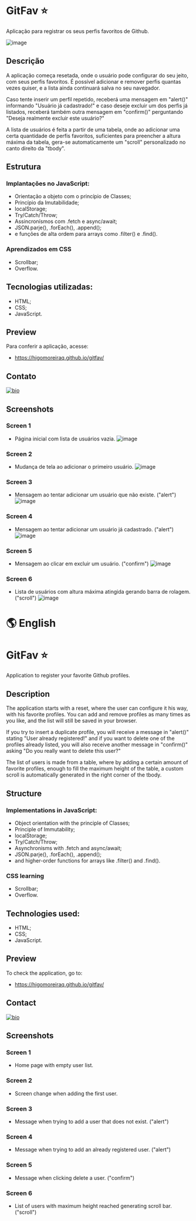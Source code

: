 # GitFav ⭐️

Aplicação para registrar os seus perfis favoritos de Github.

![image](https://user-images.githubusercontent.com/107502907/187459896-cd273562-7a92-4833-bbed-d63170c979a5.png)

## Descrição

A aplicação começa resetada, onde o usuário pode configurar do seu jeito, com seus perfis favoritos.
É possível adicionar e remover perfis quantas vezes quiser, e a lista ainda continuará salva no seu navegador.

Caso tente inserir um perfil repetido, receberá uma mensagem em "alert()" informando "Usuário já cadastrado!"
e caso deseje excluir um dos perfis já listados, receberá também outra mensagem em "confirm()" perguntando "Deseja realmente excluir este usuário?"

A lista de usuários é feita a partir de uma tabela, onde ao adicionar uma certa quantidade de perfis favoritos, suficientes para preencher a altura máxima da tabela,
gera-se automaticamente um "scroll" personalizado no canto direito da "tbody".

## Estrutura

### Implantações no JavaScript: 

- Orientação a objeto com o princípio de Classes; 
- Princípio da Imutabilidade;
- localStorage;
- Try/Catch/Throw;
- Assincronísmos com .fetch e async/await;
- JSON.parje(), .forEach(), .append();
- e funções de alta ordem para arrays como .filter() e .find().

### Aprendizados em CSS

- Scrollbar;
- Overflow.

## Tecnologias utilizadas:

- HTML;
- CSS;
- JavaScript.

## Preview

Para conferir a aplicação, acesse:

- https://higomoreiraq.github.io/gitfav/

## Contato

[![bio](https://img.shields.io/badge/bio_higomoreiraq-092E39?style=for-the-badge&logo=ko-fi&logoColor=white)](https://higomoreiraq.github.io/Bio-Higo-Moreira/)

## Screenshots

### Screen 1
- Página inicial com lista de usuários vazia.
![image](https://user-images.githubusercontent.com/107502907/187459896-cd273562-7a92-4833-bbed-d63170c979a5.png)

### Screen 2
- Mudança de tela ao adicionar o primeiro usuário.
![image](https://user-images.githubusercontent.com/107502907/187460234-0b38c84c-5a85-49a6-a057-b48a64e78e1e.png)

### Screen 3
- Mensagem ao tentar adicionar um usuário que não existe. ("alert")
![image](https://user-images.githubusercontent.com/107502907/187463612-97828a63-cbce-4698-ab17-a506394cc1e5.png)

### Screen 4
- Mensagem ao tentar adicionar um usuário já cadastrado. ("alert")
![image](https://user-images.githubusercontent.com/107502907/187464018-c9773cd8-af6d-4777-b60b-961d526a5aaf.png)

### Screen 5
- Mensagem ao clicar em excluir um usuário. ("confirm")
![image](https://user-images.githubusercontent.com/107502907/187464240-2dd84908-87c2-491e-aaaa-40dc79e5a9ef.png)

### Screen 6
- Lista de usuários com altura máxima atingida gerando barra de rolagem. ("scroll")
![image](https://user-images.githubusercontent.com/107502907/187468688-c333fa17-615c-43d7-a423-191b9646cf9b.png)


#
# 🌎 English

# GitFav ⭐️

Application to register your favorite Github profiles.

## Description

The application starts with a reset, where the user can configure it his way, with his favorite profiles.
You can add and remove profiles as many times as you like, and the list will still be saved in your browser.

If you try to insert a duplicate profile, you will receive a message in "alert()" stating "User already registered!"
and if you want to delete one of the profiles already listed, you will also receive another message in "confirm()" asking "Do you really want to delete this user?"

The list of users is made from a table, where by adding a certain amount of favorite profiles, enough to fill the maximum height of the table,
a custom scroll is automatically generated in the right corner of the tbody.

## Structure

### Implementations in JavaScript:

- Object orientation with the principle of Classes;
- Principle of Immutability;
- localStorage;
- Try/Catch/Throw;
- Asynchronisms with .fetch and async/await;
- JSON.parje(), .forEach(), .append();
- and higher-order functions for arrays like .filter() and .find().

### CSS learning

- Scrollbar;
- Overflow.

## Technologies used:

- HTML;
- CSS;
- JavaScript.

## Preview

To check the application, go to:

- https://higomoreiraq.github.io/gitfav/

## Contact

[![bio](https://img.shields.io/badge/bio_higomoreiraq-092E39?style=for-the-badge&logo=ko-fi&logoColor=white)](https://higomoreiraq.github.io/Bio-Higo-Moreira/)

## Screenshots

### Screen 1
- Home page with empty user list.

### Screen 2
- Screen change when adding the first user.

### Screen 3
- Message when trying to add a user that does not exist. ("alert")

### Screen 4
- Message when trying to add an already registered user. ("alert")

### Screen 5
- Message when clicking delete a user. ("confirm")

### Screen 6
- List of users with maximum height reached generating scroll bar. ("scroll")
